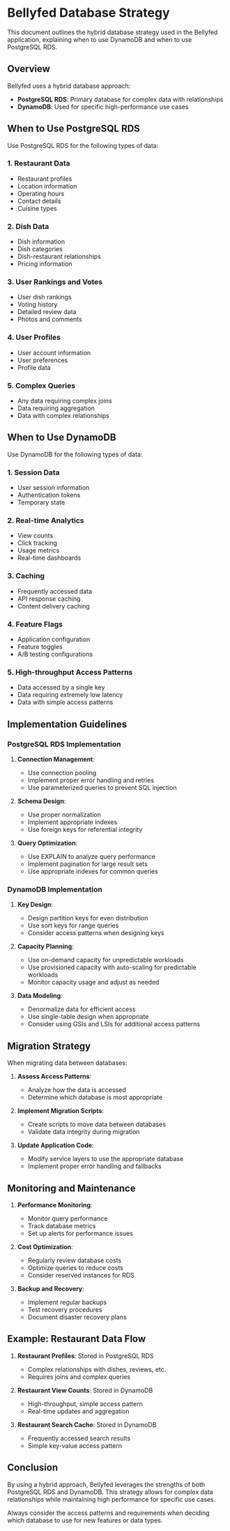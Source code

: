 # Bellyfed Database Strategy

This document outlines the hybrid database strategy used in the Bellyfed application, explaining when to use DynamoDB and when to use PostgreSQL RDS.

## Overview

Bellyfed uses a hybrid database approach:

- **PostgreSQL RDS**: Primary database for complex data with relationships
- **DynamoDB**: Used for specific high-performance use cases

## When to Use PostgreSQL RDS

Use PostgreSQL RDS for the following types of data:

### 1. Restaurant Data

- Restaurant profiles
- Location information
- Operating hours
- Contact details
- Cuisine types

### 2. Dish Data

- Dish information
- Dish categories
- Dish-restaurant relationships
- Pricing information

### 3. User Rankings and Votes

- User dish rankings
- Voting history
- Detailed review data
- Photos and comments

### 4. User Profiles

- User account information
- User preferences
- Profile data

### 5. Complex Queries

- Any data requiring complex joins
- Data requiring aggregation
- Data with complex relationships

## When to Use DynamoDB

Use DynamoDB for the following types of data:

### 1. Session Data

- User session information
- Authentication tokens
- Temporary state

### 2. Real-time Analytics

- View counts
- Click tracking
- Usage metrics
- Real-time dashboards

### 3. Caching

- Frequently accessed data
- API response caching
- Content delivery caching

### 4. Feature Flags

- Application configuration
- Feature toggles
- A/B testing configurations

### 5. High-throughput Access Patterns

- Data accessed by a single key
- Data requiring extremely low latency
- Data with simple access patterns

## Implementation Guidelines

### PostgreSQL RDS Implementation

1. **Connection Management**:

    - Use connection pooling
    - Implement proper error handling and retries
    - Use parameterized queries to prevent SQL injection

2. **Schema Design**:

    - Use proper normalization
    - Implement appropriate indexes
    - Use foreign keys for referential integrity

3. **Query Optimization**:
    - Use EXPLAIN to analyze query performance
    - Implement pagination for large result sets
    - Use appropriate indexes for common queries

### DynamoDB Implementation

1. **Key Design**:

    - Design partition keys for even distribution
    - Use sort keys for range queries
    - Consider access patterns when designing keys

2. **Capacity Planning**:

    - Use on-demand capacity for unpredictable workloads
    - Use provisioned capacity with auto-scaling for predictable workloads
    - Monitor capacity usage and adjust as needed

3. **Data Modeling**:
    - Denormalize data for efficient access
    - Use single-table design when appropriate
    - Consider using GSIs and LSIs for additional access patterns

## Migration Strategy

When migrating data between databases:

1. **Assess Access Patterns**:

    - Analyze how the data is accessed
    - Determine which database is most appropriate

2. **Implement Migration Scripts**:

    - Create scripts to move data between databases
    - Validate data integrity during migration

3. **Update Application Code**:
    - Modify service layers to use the appropriate database
    - Implement proper error handling and fallbacks

## Monitoring and Maintenance

1. **Performance Monitoring**:

    - Monitor query performance
    - Track database metrics
    - Set up alerts for performance issues

2. **Cost Optimization**:

    - Regularly review database costs
    - Optimize queries to reduce costs
    - Consider reserved instances for RDS

3. **Backup and Recovery**:
    - Implement regular backups
    - Test recovery procedures
    - Document disaster recovery plans

## Example: Restaurant Data Flow

1. **Restaurant Profiles**: Stored in PostgreSQL RDS

    - Complex relationships with dishes, reviews, etc.
    - Requires joins and complex queries

2. **Restaurant View Counts**: Stored in DynamoDB

    - High-throughput, simple access pattern
    - Real-time updates and aggregation

3. **Restaurant Search Cache**: Stored in DynamoDB
    - Frequently accessed search results
    - Simple key-value access pattern

## Conclusion

By using a hybrid approach, Bellyfed leverages the strengths of both PostgreSQL RDS and DynamoDB. This strategy allows for complex data relationships while maintaining high performance for specific use cases.

Always consider the access patterns and requirements when deciding which database to use for new features or data types.
